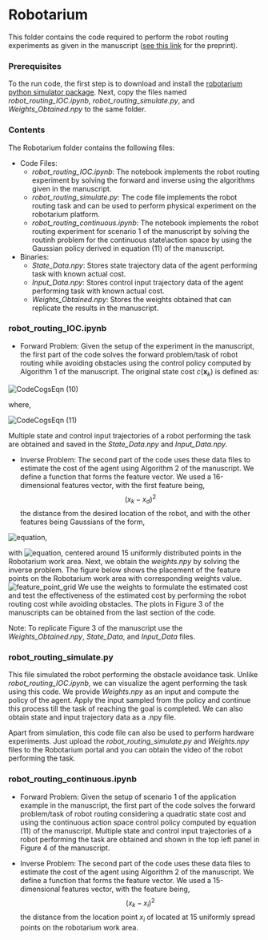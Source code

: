 # Robotarium 

This folder contains the code required to perform the robot routing experiments as given in the manuscript ([see this link](https://arxiv.org/abs/2306.13928) for the preprint).
### Prerequisites
To the run code, the first step is to download and install the [robotarium python simulator package](https://github.com/robotarium/robotarium_python_simulator). Next, copy the files named *robot_routing_IOC.ipynb*, *robot_routing_simulate.py*, and *Weights_Obtained.npy* to the same folder.
### Contents 
The Robotarium folder contains the following files:

- Code Files:
  - *robot_routing_IOC.ipynb*: The notebook implements the robot routing experiment by solving the forward and inverse using the algorithms given in the manuscript.
  - *robot_routing_simulate.py*: The code file implements the robot routing task and can be used to perform physical experiment on the robotarium platform.
  - *robot_routing_continuous.ipynb*: The notebook implements the robot routing experiment for scenario 1 of the manuscript by solving the routinh problem for the continuous state\action space by using the Gaussian policy derived in equation (11) of the manuscript.
- Binaries:
  - *State_Data.npy*: Stores state trajectory data of the agent performing task with known actual cost.
  - *Input_Data.npy*: Stores control input trajectory data of the agent performing task with known actual cost.
  - *Weights_Obtained.npy*: Stores the weights obtained that can replicate the results in the manuscript.
### robot_routing_IOC.ipynb

- Forward Problem:
Given the setup of the experiment in the manuscript, the first part of the code solves the forward problem/task of robot routing while avoiding obstacles using the control policy computed by Algorithm 1 of the manuscript. The original state cost $c(\textbf{x}_{k})$ is defined as:

![CodeCogsEqn (10)](https://github.com/GIOVRUSSO/Control-Group-Code/assets/62793703/ca052e3e-9e97-468b-b88e-295895c2e62e)

where,

![CodeCogsEqn (11)](https://github.com/GIOVRUSSO/Control-Group-Code/assets/62793703/d9b7e1f3-71b0-4504-8660-5d4984cf9076)

Multiple state and control input trajectories of a robot performing the task are obtained and saved in the *State_Data.npy* and *Input_Data.npy*. 

- Inverse Problem:
The second part of the code uses these data files to estimate the cost of the agent using Algorithm 2 of the manuscript. 
We define a function that forms the feature vector. We used a 16-dimensional features vector, with the first feature being, $$(x_{k}-x_{d})^{2}$$  the distance from the desired location of the robot,
and with the other features being Gaussians of the form,


![equation](https://latex.codecogs.com/png.image?\large&space;\dpi{110}\bg{white}g_{i}(\mathbf{x}_{k}):=\frac{1}{\sqrt{{(2\pi)^{2}\det(\mathbf{\Sigma}_o)}}}\exp\left(-\frac{1}{2}(\mathbf{x}_{k}-\mathbf{o}_{i})^\top\mathbf{\Sigma}_o^{-1}(\mathbf{x}_{k}-\mathbf{o}_{i})\right)),

with ![equation](https://latex.codecogs.com/png.image?%5Cdpi%7B110%7D%5Cbg%7Bwhite%7D%5Cmathbf%7B%5CSigma%7D_o=%5Cbegin%7Bbmatrix%7D0.025&0%5C%5C0&0.025%5C%5C%5Cend%7Bbmatrix%7D), centered around 15 uniformly distributed points in the Robotarium work area. 
Next, we obtain the *weights.npy* by solving the inverse problem. The figure below shows the placement of the feature points on the Robotarium work area with corresponding weights value.
![feature_point_grid](https://github.com/GIOVRUSSO/Control-Group-Code/assets/62793703/d50ee3e0-3e3b-4595-b5fc-a3305e843b08)
We use the weights to formulate the estimated cost and test the effectiveness of the estimated cost by performing the robot routing cost while avoiding obstacles. The plots in Figure 3 of the manuscripts can be obtained from the last section of the code.

Note: To replicate Figure 3 of the manuscript use the *Weights_Obtained.npy*, *State_Data*, and *Input_Data* files.

### robot_routing_simulate.py

This file simulated the robot performing the obstacle avoidance task. Unlike *robot_routing_IOC.ipynb*, we can visualize the agent performing the task using this code. We provide *Weights.npy* as an input and compute the policy of the agent. Apply the input sampled from the policy and continue this process till the task of reaching the goal is completed. We can also obtain state and input trajectory data as a .npy file. 

Apart from simulation, this code file can also be used to perform hardware experiments. Just upload the *robot_routing_simulate.py* and *Weights.npy* files to the Robotarium portal and you can obtain the video of the robot performing the task.

### robot_routing_continuous.ipynb

- Forward Problem:
Given the setup of scenario 1 of the application example in the manuscript, the first part of the code solves the forward problem/task of robot routing considering a quadratic state cost and using the continuous action space control policy computed by equation (11) of the manuscript. Multiple state and control input trajectories of a robot performing the task are obtained and shown in the top left panel in Figure 4 of the manuscript. 

- Inverse Problem:
The second part of the code uses these data files to estimate the cost of the agent using Algorithm 2 of the manuscript. 
We define a function that forms the feature vector. We used a 15-dimensional features vector, with the feature being, $$(x_{k}-x_{i})^{2}$$  the distance from the location point $x_{i}$ of located at 15 uniformly spread points on the robotarium work area.
